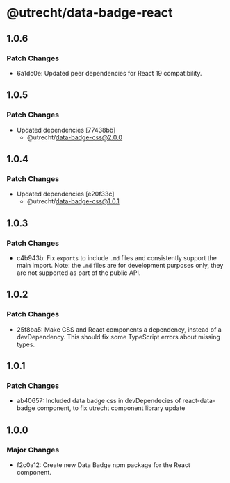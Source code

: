# @utrecht/data-badge-react

## 1.0.6

### Patch Changes

- 6a1dc0e: Updated peer dependencies for React 19 compatibility.

## 1.0.5

### Patch Changes

- Updated dependencies [77438bb]
  - @utrecht/data-badge-css@2.0.0

## 1.0.4

### Patch Changes

- Updated dependencies [e20f33c]
  - @utrecht/data-badge-css@1.0.1

## 1.0.3

### Patch Changes

- c4b943b: Fix `exports` to include `.md` files and consistently support the main import.
  Note: the `.md` files are for development purposes only, they are not supported as part of the public API.

## 1.0.2

### Patch Changes

- 25f8ba5: Make CSS and React components a dependency, instead of a devDependency. This should fix some TypeScript errors about missing types.

## 1.0.1

### Patch Changes

- ab40657: Included data badge css in devDependecies of react-data-badge component, to fix utrecht component library update

## 1.0.0

### Major Changes

- f2c0a12: Create new Data Badge npm package for the React component.

